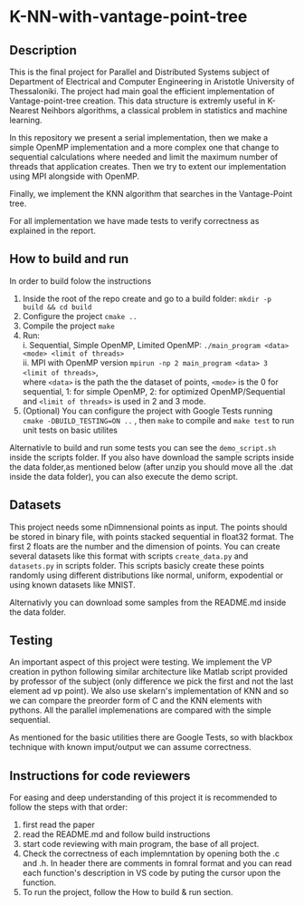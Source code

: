 # K-NN-with-vantage-point-tree

## Description
This is the final project for Parallel and Distributed Systems subject of Department of Electrical and Computer Engineering in Aristotle University of Thessaloniki. The project had main goal the efficient implementation of Vantage-point-tree creation. This data structure is extremly useful in K-Nearest Neihbors algorithms, a classical problem in statistics and machine learning.

In this repository we present a serial implementation, then we make a simple OpenMP implementation and a more complex one that change to sequential calculations where needed and limit the maximum number of threads that application creates. Then we try to extent our implementation using MPI alongside with OpenMP.

Finally, we implement the KNN algorithm that searches in the Vantage-Point tree. 

For all implementation we have made tests to verify correctness as explained in the report.

## How to build and run
In order to build folow the instructions
1. Inside the root of the repo create and go to a build folder: ``mkdir -p build && cd build``
2. Configure the project ``cmake ..``
3. Compile the project ``make``
4. Run: <br>
i. Sequential, Simple OpenMP, Limited OpenMP: ``./main_program <data> <mode> <limit of threads>`` <br>
ii. MPI with OpenMP version ``mpirun -np 2 main_program <data> 3 <limit of threads>``,
<br> where ``<data>`` is the path the the dataset of points, ``<mode>`` is the 0 for sequential, 1: for simple OpenMP, 2: for optimized OpenMP/Sequential and ``<limit of threads>`` is used in 2 and 3 mode.
5. (Optional) You can configure the project with Google Tests running ``cmake -DBUILD_TESTING=ON ..`` , then ``make`` to compile and ``make test`` to run unit tests on basic utilites

Alternativle to build and run some tests you can see the ``demo_script.sh`` inside the scripts folder. If you also have download the sample scripts inside the data folder,as mentioned below (after unzip you should move all the .dat inside the data folder), you can also execute the demo script.

## Datasets
This project needs some nDimnensional points as input. The points should be stored in binary file, with points stacked sequential in float32 format. The first 2 floats are the number and the dimension of points. You can create several datasets like this format with scripts ``create_data.py`` and ``datasets.py`` in scripts folder. This scripts basicly create these points randomly using different  distributions like normal, uniform, expodential or using known datasets like MNIST.

Alternativly you can download some samples from the README.md inside the data folder.

## Testing
An important aspect of this project were testing. We implement the VP creation in python following similar architecture like Matlab script provided by professor of the subject (only difference we pick the first and not the last element ad vp point). We also use skelarn's implementation of KNN and so we can compare the preorder form of C and the KNN elements with pythons. All the parallel implemenations are compared with the simple sequential. 

As mentioned for the basic utilities there are Google Tests, so with blackbox technique with known imput/output we can assume correctness.

## Instructions for code reviewers
For easing and deep understanding of this project it is recommended to follow the steps with that order:
1. first read the paper
2. read the README.md and follow build instructions
3. start code reviewing with main program, the base of all project.
4. Check the correctness of each implemntation by opening both the .c and .h. In header there are comments in fomral format and you can read each function's description in VS code by puting the cursor upon the function.
5. To run the project, follow the How to build & run section.
